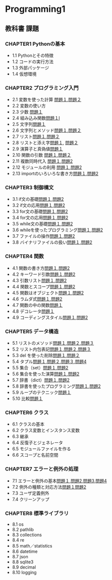 # Programming1

## 教科書 課題

### CHAPTER1 Pythonの基本
* 1.1 Pythonとその特徴
* 1.2 コードの実行方法
* 1.3 外部パッケージ
* 1.4 仮想環境

### CHAPTER2 プログラミング入門
* 2.1 変数を使った計算 [問題１](CHAPTER02/Q2_1_1.py),[問題２]( CHAPTER02/q2_1_2.py)
* 2.2 変数の使い方 
* 2.3 少数 [問題１](CHAPTER02/Q2_3_1.py) 
* 2.4 組み込み関数[問題１l](CHAPTER02/Q2_4_1.py) 
* 2.5 文字列[問題１](CHAPTER02/Q2_5_2.py) 
* 2.6 文字列とメソッド[問題１](CHAPTER02/Q2_6_1.py),[問題２](CHAPTER02/Q2_6_2.py) 
* 2.7 リスト[問題１](CHAPTER02/Q2_7_1.py),[問題２](CHAPTER02/Q2_7_2.py) 
* 2.8 リストと添え字[問題１](CHAPTER02/Q2_8_1.py), [問題２](CHAPTER02/Q2_8_2.py) 
* 2.9 演算子と真偽値[問題１](CHAPTER02/Q2_9_1.py) 
* 2.10 関数の引数 [問題１](CHAPTER02/Q2_10_1.py),[問題２](CHAPTER02/Q2_10_2.py)
* 2.11 複数同時代入 [問題１](CHAPTER02/Q2_11_1.py),[問題2](CHAPTER02/Q2_11_2.py)
* 2.12 モジュールの利用 [問題１](CHAPTER02/Q2_12_1.py),[問題2](CHAPTER02/Q2_12_2.py)
* 2.13 importのいろいろな書き方[問題１](CHAPTER02/Q2_13_1.py),[問題2](CHAPTER02/Q2_13_2.py)

### CHAPTER3 制御構文
* 3.1 if文の基礎[問題１](CHAPTER03/Q3_1_1.py),[問題2](CHAPTER03/Q3_1_2.py)
* 3.2 if文の応用[問題１](CHAPTER03/Q3_2_1.py),[問題2](CHAPTER03/Q3_2_2.py)
* 3.3 for文の基礎[問題１](CHAPTER03/Q3_3_1.py),[問題2](CHAPTER03/Q3_3_2.py)
* 3.4 for文の応用[問題１](CHAPTER03/Q3_4_1.py),[問題2](CHAPTER03/Q3_4_2.py)
* 3.5 while文の基礎[問題１](CHAPTER03/Q3_5_1.py),[問題2](CHAPTER03/Q3_5_2.py)
* 3.6 whileを使ったプログラミング[問題１](CHAPTER03/Q3_6_1.py),[問題2](CHAPTER03/Q3_6_2.py)
* 3.7 ファイルの操作[問題１](CHAPTER03/Q3_7_1.py),[問題2](CHAPTER03/Q3_7_2.py)
* 3.8 バイナリファイルの扱い[問題１](CHAPTER03/Q3_8_1.py),[問題2](CHAPTER03/Q3_8_2.py)

### CHAPTER4 関数
* 4.1 関数の書き方[問題１](CHAPTER04/Q4_1_1.py),[問題2](CHAPTER04/Q4_1_2.py)
* 4.2 キーワード引数[問題１](CHAPTER04/Q4_2_1.py),[問題2](CHAPTER04/Q4_2_2.py)
* 4.3 引数リスト[問題１](CHAPTER04/Q4_3_1.py),[問題2](CHAPTER04/Q4_3_2.py)
* 4.4 関数とスコープ[問題１](CHAPTER04/Q4_4_1.py),[問題2](CHAPTER04/Q4_4_2.py)
* 4.5 関数はオブジェクト[問題１](CHAPTER04/Q4_5_1.py),[問題2](CHAPTER04/Q4_5_2.py)
* 4.6 ラムダ式[問題１](CHAPTER04/Q4_6_1.py),[問題2](CHAPTER04/Q4_6_2.py)
* 4.7 関数の中の関数[問題１](CHAPTER04/Q4_7_1.py)
* 4.8 デコレータ[問題１](CHAPTER04/Q4_8_1.py)
* 4.9 コーディングスタイル[問題１](CHAPTER04/Q4_9_1.py),[問題2](CHAPTER04/Q4_9_2.py)

### CHAPTER5 データ構造
* 5.1 リストのメソッド[問題１](CHAPTER05/Q5_1_1.py),[問題２](CHAPTER05/Q5_1_2.py),[問題３](CHAPTER05/Q5_1_3.py)
* 5.2 リスト内包表記[問題１](CHAPTER05/Q5_2_1.py),[問題２](CHAPTER05/Q5_2_2.py),[問題３](CHAPTER05/Q5_2_3.py)
* 5.3 del を使った削除[問題１](CHAPTER05/Q5_3_1.py),[問題２](CHAPTER05/Q5_3_2.py)
* 5.4 タプル[問題１](CHAPTER05/Q5_4_1.py),[問題２](CHAPTER05/Q5_4_2.py),[問題３](CHAPTER05/Q5_4_3.py),[問題4](CHAPTER05/Q5_4_4.py)  
* 5.5 集合（set）[問題１](CHAPTER05/Q5_5_1.py),[問題2](CHAPTER05/Q5_5_2.py)
* 5.6 集合を使った演算[問題１](CHAPTER05/Q5_6_1.py),[問題2](CHAPTER05/Q5_6_2.py)
* 5.7 辞書（dict）[問題１](CHAPTER05/Q5_7_1.py),[問題2](CHAPTER05/Q5_7_2.py)
* 5.8 辞書を使ったプログラミング[問題１](CHAPTER05/Q5_8_1.py),[問題2](CHAPTER05/Q5_8_2.py)
* 5.9 ループのテクニック[問題１](CHAPTER05/Q5_9_1.py)
* 5.10 比較[問題１](CHAPTER05/Q5_10_1.py)

### CHAPTER6 クラス
* 6.1 クラスの基本
* 6.2 クラス変数とインスタンス変数
* 6.3 継承
* 6.4 反復子とジェネレータ
* 6.5 モジュールファイルを作る
* 6.6 スコープと名前空間

### CHAPTER7 エラーと例外の処理
* 7.1 エラーと例外の基本[問題１](CHAPTER07/Q7_1_1.py),[問題2](CHAPTER07/Q7_1_2.py),[問題3](CHAPTER07/Q7_1_3.py),[問題4](CHAPTER07/Q7_1_4.py)
* 7.2 例外の種類と対応方法[問題１](CHAPTER07/Q7_2_1.py)[問題2](CHAPTER07/Q7_2_2.py)
* 7.3 ユーザ定義例外
* 7.4 クリーンアップ

### CHAPTER8 標準ライブラリ
* 8.1 os
* 8.2 pathlib
* 8.3 collections
* 8.4 re
* 8.5 math／statistics
* 8.6 datetime
* 8.7 json
* 8.8 sqlite3
* 8.9 decimal
* 8.10 logging 
